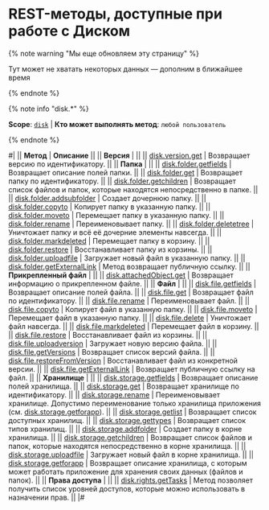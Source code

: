 # REST-методы, доступные при работе с Диском

{% note warning "Мы еще обновляем эту страницу" %}

Тут может не хватать некоторых данных — дополним в ближайшее время

{% endnote %}

{% note info "disk.*" %}

**Scope**: [`disk`](../scopes/permissions.md) | **Кто может выполнять метод**: `любой пользователь`

{% endnote %}

#|
|| **Метод** | **Описание** ||
|| **Версия** | ||
|| [disk.version.get](version/disk-version-get.md) | Возвращает версию по идентификатору. ||
|| **Папка** | ||
|| [disk.folder.getfields](folder/disk-folder-get-fields.md) | Возвращает описание полей папки. ||
|| [disk.folder.get](folder/disk-folder-get.md) | Возвращает папку по идентификатору. ||
|| [disk.folder.getchildren](folder/disk-folder-get-children.md) | Возвращает список файлов и папок, которые находятся непосредственно в папке. ||
|| [disk.folder.addsubfolder](folder/disk-folder-add-subfolder.md) | Создает дочернюю папку. ||
|| [disk.folder.copyto](folder/disk-folder-copy-to.md) | Копирует папку в указанную папку. ||
|| [disk.folder.moveto](folder/disk-folder-move-to.md) | Перемещает папку в указанную папку. ||
|| [disk.folder.rename](folder/disk-folder-rename.md) | Переименовывает папку. ||
|| [disk.folder.deletetree](folder/disk-folder-delete-tree.md) | Уничтожает папку и всё её дочерние элементы навсегда. ||
|| [disk.folder.markdeleted](folder/disk-folder-mark-deleted.md) | Перемещает папку в корзину. ||
|| [disk.folder.restore](folder/disk-folder-restore.md) | Восстанавливает папку из корзины. ||
|| [disk.folder.uploadfile](folder/disk-folder-upload-file.md) | Загружает новый файл в указанную папку. ||
|| [disk.folder.getExternalLink](folder/disk-folder-get-external-link.md) | Метод возвращает публичную ссылку. ||
|| **Прикрепленный файл** | ||
|| [disk.attachedObject.get](attached-object/disk-attached-object-get.md) | Возвращает информацию о прикрепленном файле. ||
|| **Файл** | ||
|| [disk.file.getfields](file/disk-file-get-fields.md) | Возвращает описание полей файла. ||
|| [disk.file.get](file/disk-file-get.md) | Возвращает файл по идентификатору. ||
|| [disk.file.rename](file/disk-file-rename.md) | Переименовывает файл. ||
|| [disk.file.copyto](file/disk-file-copy-to.md) | Копирует файл в указанную папку. ||
|| [disk.file.moveto](file/disk-file-move-to.md) | Перемещает файл в указанную папку. ||
|| [disk.file.delete](file/disk-file-delete.md) | Уничтожает файл навсегда. ||
|| [disk.file.markdeleted](file/disk-file-mark-deleted.md) | Перемещает файл в корзину. ||
|| [disk.file.restore](file/disk-file-restore.md) | Восстанавливает файл из корзины. ||
|| [disk.file.uploadversion](file/disk-file-upload-version.md) | Загружает новую версию файла. ||
|| [disk.file.getVersions](file/disk-file-get-versions.md) | Возвращает список версий файла. ||
|| [disk.file.restoreFromVersion](file/disk-file-restore-from-version.md) | Восстанавливает файл из конкретной версии. ||
|| [disk.file.getExternalLink](file/disk-file-get-external-link.md) | Возвращает публичную ссылку на файл. ||
|| **Хранилище** | ||
|| [disk.storage.getfields](storage/disk-storage-get-fields.md) | Возвращает описание полей хранилища. ||
|| [disk.storage.get](storage/disk-storage-get.md) | Возвращает хранилище по идентификатору. ||
|| [disk.storage.rename](storage/disk-storage-rename.md) | Переименовывает хранилище. Допустимо переименование только хранилища приложения (см. [disk.storage.getforapp](storage/disk-storage-get-for-app.md)). ||
|| [disk.storage.getlist](storage/disk-storage-get-list.md) | Возвращает список доступных хранилищ. ||
|| [disk.storage.gettypes](storage/disk-storage-get-types.md) | Возвращает список типов хранилищ. ||
|| [disk.storage.addfolder](storage/disk-storage-add-folder.md) | Создает папку в корне хранилища. ||
|| [disk.storage.getchildren](storage/disk-storage-get-children.md) | Возвращает список файлов и папок, которые находятся непосредственно в корне хранилища. ||
|| [disk.storage.uploadfile](storage/disk-storage-upload-file.md) | Загружает новый файл в корне хранилища. ||
|| [disk.storage.getforapp](storage/disk-storage-get-for-app.md) | Возвращает описание хранилища, с которым может работать приложение для хранения своих данных (файлов и папок). ||
|| **Права доступа** | ||
|| [disk.rights.getTasks](rights/disk-rights-get-tasks.md) | Метод позволяет получить список уровней доступов, которые можно использовать в назначении прав. ||
|#